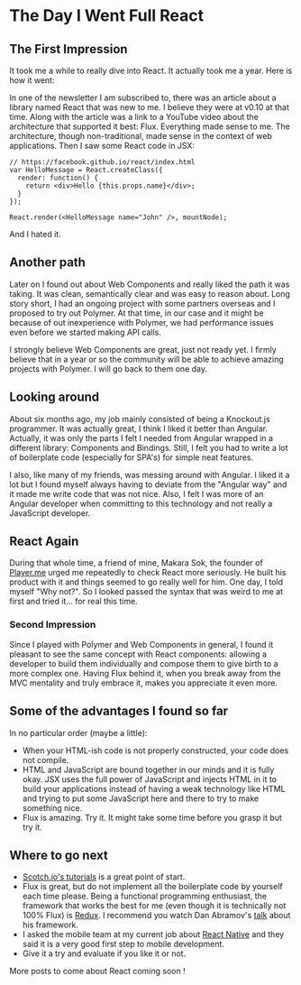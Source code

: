 # The Day I Went Full React

## The First Impression

It took me a while to really dive into React. It actually took me a year. Here is how it went:

In one of the newsletter I am subscribed to, there was an article about a library named React that was new to me. I believe they were at v0.10 at that time. Along with the article was a link to a YouTube video about the architecture that supported it best: Flux. Everything made sense to me. The architecture, though non-traditional, made sense in the context of web applications. Then I saw some React code in JSX:


    // https://facebook.github.io/react/index.html
    var HelloMessage = React.createClass({
      render: function() {
        return <div>Hello {this.props.name}</div>;
      }
    });

    React.render(<HelloMessage name="John" />, mountNode);

And I hated it.

## Another path

Later on I found out about Web Components and really liked the path it was taking. It was clean, semantically clear and was easy to reason about. Long story short, I had an ongoing project with some partners overseas and I proposed to try out Polymer. At that time, in our case and it might be because of out inexperience with Polymer, we had performance issues even before we started making API calls.

I strongly believe Web Components are great, just not ready yet. I firmly believe that in a year or so the community will be able to achieve amazing projects with Polymer. I will go back to them one day.

## Looking around

About six months ago, my job mainly consisted of being a Knockout.js programmer. It was actually great, I think I liked it better than Angular. Actually, it was only the parts I felt I needed from Angular wrapped in a different library: Components and Bindings. Still, I felt you had to write a lot of boilerplate code (especially for SPA's) for simple neat features.

I also, like many of my friends, was messing around with Angular. I liked it a lot but I found myself always having to deviate from the "Angular way" and it made me write code that was not nice. Also, I felt I was more of an Angular developer when committing to this technology and not really a JavaScript developer.

## React Again

During that whole time, a friend of mine, Makara Sok, the founder of [Player.me](https://player.me) urged me repeatedly to check React more seriously. He built his product with it and things seemed to go really well for him. One day, I told myself "Why not?". So I looked passed the syntax that was weird to me at first and tried it... for real this time.

### Second Impression

Since I played with Polymer and Web Components in general, I found it pleasant to see the same concept with React components: allowing a developer to build them individually and compose them to give birth to a more complex one. Having Flux behind it, when you break away from the MVC mentality and truly embrace it, makes you appreciate it even more.

## Some of the advantages I found so far

In no particular order (maybe a little):

- When your HTML-ish code is not properly constructed, your code does not compile.
- HTML and JavaScript are bound together in our minds and it is fully okay. JSX uses the full power of JavaScript and injects HTML in it to build your applications instead of having a weak technology like HTML and trying to put some JavaScript here and there to try to make something nice.
- Flux is amazing. Try it. It might take some time before you grasp it but try it.

## Where to go next

- [Scotch.io's tutorials](https://scotch.io/tutorials/learning-react-getting-started-and-concepts) is a great point of start.
- Flux is great, but do not implement all the boilerplate code by yourself each time please. Being a functional programming enthusiast, the framework that works the best for me (even though it is technically not 100% Flux) is [Redux](https://github.com/rackt/redux). I recommend you watch Dan Abramov's [talk](http://www.youtube.com/watch?v=xsSnOQynTHs) about his framework.
- I asked the mobile team at my current job about [React Native](https://facebook.github.io/react-native/) and they said it is a very good first step to mobile development.
- Give it a try and evaluate if you like it or not.

More posts to come about React coming soon !
